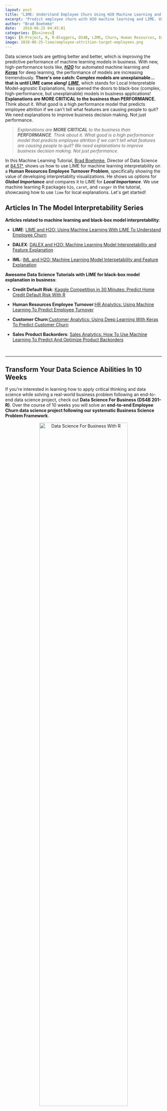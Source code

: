 ```yaml
---
layout: post
title: "LIME: Understand Employee Churn Using H2O Machine Learning and Lime"
excerpt: "Predict employee churn with H2O machine learning and LIME. Use LIME (local Interpretable Model-agnostic Explanations) for model explanation in data science for business." 
author: "Brad Boehmke"
date:   2018-06-25 04:45:01
categories: [Business]
tags: [R-Project, R, R-Bloggers, DS4B, LIME, Churn, Human Resources, Employee Turnover, Employee Attrition, h2o, caret, lime, vip, pdp]
image: 2018-06-25-lime/employee-attrition-target-employees.png
---
```




Data science tools are getting better and better, which is improving the predictive performance of machine learning models in business. With new, high-performance tools like, [___H2O___](https://www.h2o.ai/) for automated machine learning and [___Keras___](https://tensorflow.rstudio.com/keras/) for deep learning, the performance of models are increasing tremendously. __There's one catch: Complex models are unexplainable... that is until LIME came along!__ [___LIME___](https://cran.r-project.org/package=lime), which stands for Local Interpretable Model-agnostic Explanations, has opened the doors to black-box (complex, high-performance, but unexplainable) models in business applications! __Explanations are MORE CRITICAL to the business than PERFORMANCE.__ Think about it. What good is a high performance model that predicts employee attrition if we can't tell what features are causing people to quit? We need explanations to improve business decision making. Not just performance. 

>_Explanations are __MORE CRITICAL__ to the business than __PERFORMANCE__. Think about it. What good is a high performance model that predicts employee attrition if we can't tell what features are causing people to quit? We need explanations to improve business decision making. Not just performance._

In this Machine Learning Tutorial, [Brad Boehmke](https://www.linkedin.com/in/brad-boehmke-ph-d-9b0a257/), Director of Data Science at [84.51&deg;](https://www.linkedin.com/company/84-51/), shows us how to use LIME for machine learning interpretability on a __Human Resources Employee Turnover Problem__, specifically showing the value of developing interpretablity visualizations. He shows us options for ___Global Importance___ and compares it to LIME for ___Local Importance___. We use machine learning R packages `h2o`, `caret`, and `ranger` in the tutorial, showcasing how to use `lime` for local explanations. Let's get started!

## Articles In The Model Interpretability Series

__Articles related to machine learning and black-box model interpretability__:

* __LIME__: [LIME and H2O: Using Machine Learning With LIME To Understand Employee Churn](http://www.business-science.io/business/2018/06/25/lime-local-feature-interpretation.html)

* __DALEX__: [DALEX and H2O: Machine Learning Model Interpretability and Feature Explanation](http://www.business-science.io/business/2018/07/23/dalex-feature-interpretation.html)

* __IML__: [IML and H2O: Machine Learning Model Interpetability and Feature Explanation](http://www.business-science.io/business/2018/08/13/iml-model-interpretability.html)

__Awesome Data Science Tutorials with LIME for black-box model explanation in business__: 

* __Credit Default Risk__: [Kaggle Competition in 30 Minutes: Predict Home Credit Default Risk With R](http://www.business-science.io/business/2018/08/07/kaggle-competition-home-credit-default-risk.html)

* __Human Resources Employee Turnover__:[HR Analytics: Using Machine Learning To Predict Employee Turnover](http://www.business-science.io/business/2017/09/18/hr_employee_attrition.html)

* __Customer Churn__:[Customer Analytics: Using Deep Learning With Keras To Predict Customer Churn](http://www.business-science.io/business/2017/11/28/customer_churn_analysis_keras.html)

* __Sales Product Backorders__: [Sales Analytics: How To Use Machine Learning To Predict And Optimize Product Backorders](http://www.business-science.io/business/2017/10/16/sales_backorder_prediction.html)

<br>
<hr>

<h2 class="text-center">Transform Your Data Science Abilities In 10 Weeks</h2>

<p class="text-center">
If you're interested in learning how to apply critical thinking and data science while solving a real-world business problem following an end-to-end data science project, check out <strong>Data Science For Business (DS4B 201-R)</strong>. Over the course of 10 weeks you will solve an <strong>end-to-end Employee Churn data science project following our systematic Business Science Problem Framework</strong>.
</p>

<p style="text-align:center;">
<a href="https://university.business-science.io/p/hr201-using-machine-learning-h2o-lime-to-predict-employee-turnover/?coupon_code=DS4B15">
<img src="/img/ds4b_201_r_small.png" alt="Data Science For Business With R" style="width:75%;height:75%;">
</a>
</p>

<p class="text-center" style="font-size:30px;">
<a href="https://university.business-science.io/p/hr201-using-machine-learning-h2o-lime-to-predict-employee-turnover/?coupon_code=DS4B15"><strong>Start Learning Today!</strong></a> 
</p>

<p>We have two new course offerings coming soon! <strong>Shiny Web Apps</strong> and <strong>Python And Spark For Customer Churn</strong>! Get started with <a href="https://university.business-science.io/"><strong>Business Science University</strong></a>.</p> 

<hr>
<br>

## LIME: A Secret Weapon For ROI-Driven Data Science <a class="anchor" id="secret-weapon"></a>

> Introduction by Matt Dancho, Founder of Business Science

___Business success___ is dependent on the ability for managers, process stakeholders, and key decision makers to make the right decisions often using data to understand what's going on. This is where machine learning can help. Machine learning can analyze vast amounts of data, creating highly predictive models that tell managers key information such as how likely someone is likely to leave an organization. However, machine learning alone is not enough. Business leaders require explanations so they can determine adjustments that will improve results. These explanations require a different tool: ___LIME___. Let's find out why __LIME is truly a secret weapon for ROI-driven data science__!

__In the HR Employee Attrition example discussed in this article, the machine learning model predicts the probability of someone leaving the company.__ This probability is then converted to a prediction of either leave or stay through a process called ___Binary Classification___. However, this doesn't solve the main objective, which is to make better decisions. It only tells us if someone is a high flight risk (i.e. has high attrition probability).

![Employee Attrition: Machine Learning Predicts Which Employees Are Likely To Leave](/assets/2018-06-25-lime/employee-attrition.png)

<p class="text-center date">Employee Attrition: Machine Learning Predicts Which Employees Are Likely To Leave</p>

__How do we change decision making and therefore improve? It comes down to levers and probability__. Machine learning tells us which employees are highest risk and therefore ___high probability___. We can hone in on these individuals, but we need a different tool to understand why an individual is leaving. This is where LIME comes into play. LIME uncovers the ___levers___ or features we can control to make business improvements.

<img src="/assets/2018-06-25-lime/employee-attrition-lime-result.png" alt="LIME: Uncovering Levers We Can Control" style="width:50%;">

<p class="text-center date">LIME: Uncovers Levers or Features We Can Control</p>

In our HR Employee Attrition Example, LIME detects "Over Time" (lever) as a key feature that _supports_ employee turnover. We can _control_ the "Over Time" feature by implementing a "limited-overtime" or "no-overtime" policy.

![Employee Attrition: Targeting Employees With Over Time](/assets/2018-06-25-lime/employee-attrition-target-employees.png)

<p class="text-center date">Analyzing A Policy Change: Targeting Employees With Over Time</p>

Toggling the "OverTime" feature to "No" enables calculating an expected value or benefit of reducing overtime by implementing a new OT policy. For the individual employee, a expected savings results. When applied to the entire organization, this process of _adjusting levers_ can result in impactful policy changes that __save the organization millions per year and generate ROI__. 


![Employee Attrition: Adjusting Levers](/assets/2018-06-25-lime/employee-attrition-expected-savings.png)

<p class="text-center date">Adjusting The Over Time Results In Expected Savings</p>



#### Interested in Learning LIME While Solving A Real-World Churn Problem?

If you want to solve this real-world employee churn problem developing models with __H2O Automated Machine Learning__, using __LIME For Black-Box ML Model Explanation__, and __analyzing the impact of a policy change through optimization and sensitivity analysis__, get started today with [Data Science For Business (DS4B 201 / HR 201)](https://university.business-science.io/p/hr201-using-machine-learning-h2o-lime-to-predict-employee-turnover/?coupon_code=DS4B15). You'll learn ___ROI-Driven Data Science___, implementing the  tools (H2O + LIME) and our data science framework ([BSPF](/bspf.html)) under my guidance (Matt Dancho, Instructor and Founder of Business Science) in our new, self-paced course part of the [Business Science University](https://university.business-science.io/) virtual data science workshop. 

<span data-sumome-listbuilder-embed-id="1e13d987ad901ab4571b6d92bb2ab8a2230c397b886c1fd49eba5392ed5c88cb"></span>

## Learning Trajectory

Now that we have a flavor for what LIME does, let's get on with learning how to use it! In this machine learning tutorial, you will learn:

* [Global Interpretation: How to perform global intepretation with `vip` and `pdp` and how global differs from local with LIME](#global-interp)

* [Local Interpretation: How To Perform Local Interpretation with `lime` using models developed with `h2o`, `caret`, and `ranger`](#local-interp)

* [Visualizing LIME Results: Using `plot_features()` and `plot_explanations()`](#viz)

* [Tuning LIME: Improving explanation accuracy](#tuning-lime)

* [Integrating Models: Working with unsupported models to get LIME integration](#model-integration)

In fact, one of the coolest things you'll learn is how to create a visualization that compares multiple H2O modeling algorithms that examine employee attrition. This is akin to getting different perspectives for how each of the models view the problem: 

* Random Forest (RF)
* Generalized Linear Regression (GLM)
* Gradient Boosted Machine (GBM).

![LIME Multiple Models](/assets/2018-06-25-lime/lime-multiple-models.png)

<p class="text-center date">Comparing LIME results of different H2O modeling algorithms</p>


## About The Author

This ___MACHINE LEARNING TUTORIAL___ comes from [Brad Boehmke](https://www.linkedin.com/in/brad-boehmke-ph-d-9b0a257/), Director of Data Science at [84.51&deg;](https://www.linkedin.com/company/84-51/), where he and his team develops algorithmic processes, solutions, and tools that enable 84.51&deg; and its analysts to efficiently extract insights from data and provide solution alternatives to decision-makers. Brad is not only a talented data scientist, he's an adjunct professor at the University of Cincinnati, Wake Forest, and Air Force Institute of Technology. Most importantly, he's an [active contributor](https://github.com/bradleyboehmke) to the __Data Science Community__ and he enjoys giving back via advanced machine learning education available at the [UC Business Analytics R Programming Guide](http://uc-r.github.io/)!  


## Machine Learning Tutorial: Visualizing Machine Learning Models with LIME

> By Brad Boehmke, Director of Data Science at 84.51&deg;

Machine learning (ML) models are often considered "black boxes" due to their complex inner-workings.  More advanced ML models such as random forests, gradient boosting machines (GBM), artificial neural networks (ANN), among others are typically more accurate for predicting nonlinear, faint, or rare phenomena.  Unfortunately, more accuracy often comes at the expense of interpretability, and interpretability is crucial for business adoption, model documentation, regulatory oversight, and human acceptance and trust.  Luckily, several advancements have been made to aid in interpreting ML models.

Moreover, it’s often important to understand the ML model that you’ve trained on a global scale, and also to zoom into local regions of your data or your predictions and derive local explanations. ___Global interpretations___ help us understand the inputs and their entire modeled relationship with the prediction target, but global interpretations can be highly approximate in some cases. ___Local interpretations___ help us understand model predictions for a single row of data or a group of similar rows.

This post demonstrates how to use the `lime` package to perform local interpretations of ML models. This will not focus on the theoretical and mathematical underpinnings but, rather, on the practical application of using `lime`. [^lime_paper]


## Libraries

This tutorial leverages the following packages.


{% highlight r %}
# required packages
# install vip from github repo: devtools::install_github("koalaverse/vip")
library(lime)       # ML local interpretation
library(vip)        # ML global interpretation
library(pdp)        # ML global interpretation
library(ggplot2)    # visualization pkg leveraged by above packages
library(caret)      # ML model building
library(h2o)        # ML model building

# other useful packages
library(tidyverse)  # Use tibble, dplyr
library(rsample)    # Get HR Data via rsample::attrition
library(gridExtra)  # Plot multiple lime plots on one graph

# initialize h2o
h2o.init()
{% endhighlight %}



{% highlight text %}
##  Connection successful!
## 
## R is connected to the H2O cluster: 
##     H2O cluster uptime:         3 minutes 17 seconds 
##     H2O cluster timezone:       America/New_York 
##     H2O data parsing timezone:  UTC 
##     H2O cluster version:        3.19.0.4208 
##     H2O cluster version age:    4 months and 6 days !!! 
##     H2O cluster name:           H2O_started_from_R_mdancho_zbl980 
##     H2O cluster total nodes:    1 
##     H2O cluster total memory:   3.50 GB 
##     H2O cluster total cores:    4 
##     H2O cluster allowed cores:  4 
##     H2O cluster healthy:        TRUE 
##     H2O Connection ip:          localhost 
##     H2O Connection port:        54321 
##     H2O Connection proxy:       NA 
##     H2O Internal Security:      FALSE 
##     H2O API Extensions:         Algos, AutoML, Core V3, Core V4 
##     R Version:                  R version 3.4.4 (2018-03-15)
{% endhighlight %}



{% highlight r %}
h2o.no_progress()
{% endhighlight %}

To demonstrate model visualization techniques we'll use the employee attrition data that has been included in the `rsample` package. This demonstrates a binary classification problem ("Yes" vs. "No") but the same process that you'll observe can be used for a regression problem. Note: I force ordered factors to be unordered as `h2o` does not support ordered categorical variables.

For this exemplar I retain most of the observations in the training data sets and retain 5 observations in the `local_obs` set.  These 5 observations are going to be treated as new observations that we wish to understand ___why___ the particular predicted response was made.


{% highlight r %}
# create data sets
df <- rsample::attrition %>% 
  mutate_if(is.ordered, factor, ordered = FALSE) %>%
  mutate(Attrition = factor(Attrition, levels = c("Yes", "No")))

index <- 1:5
train_obs <- df[-index, ]
local_obs <- df[index, ]

# create h2o objects for modeling
y <- "Attrition"
x <- setdiff(names(train_obs), y)
train_obs.h2o <- as.h2o(train_obs)
local_obs.h2o <- as.h2o(local_obs)
{% endhighlight %}


We will explore how to visualize a few of the more popular machine learning algorithms and packages in R.  For brevity I train default models and do not emphasize hyperparameter tuning.  The following produces:

* Random forest model using `ranger` via the `caret` package
* Random forest model using `h2o`
* Elastic net model using `h2o`
* GBM model using `h2o`
* Random forest model using `ranger` directly


{% highlight r %}
# Create Random Forest model with ranger via caret
fit.caret <- train(
  Attrition ~ ., 
  data       = train_obs, 
  method     = 'ranger',
  trControl  = trainControl(method = "cv", number = 5, classProbs = TRUE),
  tuneLength = 1,
  importance = 'impurity'
  )

# create h2o models
h2o_rf  <- h2o.randomForest(x, y, training_frame = train_obs.h2o)
h2o_glm <- h2o.glm(x, y, training_frame = train_obs.h2o, family = "binomial")
h2o_gbm <- h2o.gbm(x, y, training_frame = train_obs.h2o)

# ranger model --> model type not built in to LIME
fit.ranger <- ranger::ranger(
  Attrition ~ ., 
  data        = train_obs, 
  importance  = 'impurity',
  probability = TRUE
)
{% endhighlight %}


## Global Interpretation <a class="anchor" id="global-interp"></a>

The most common ways of obtaining global interpretation is through:

* variable importance measures
* partial dependence plots

Variable importance quantifies the global contribution of each input variable to the predictions of a machine learning model.  Variable importance measures rarely give insight into the average direction that a variable affects a response function. They simply state the magnitude of a variable’s relationship with the response as compared to other variables used in the model. For example, the `ranger` random forest model identified monthly income, overtime, and age as the top 3 variables impacting the objective function. 


{% highlight r %}
vip(fit.ranger) + ggtitle("ranger: RF")
{% endhighlight %}

![plot of chunk unnamed-chunk-4](/figure/source/2018-06-25-lime-local-feature-interpretation/unnamed-chunk-4-1.png)

After the most globally relevant variables have been identified, the next step is to attempt to understand how the response variable changes based on these variables. For this we can use partial dependence plots (PDPs) and individual conditional expectation (ICE) curves. These techniques plot the change in the predicted value as specified feature(s) vary over their marginal distribution.  Consequently, we can gain some local understanding how the reponse variable changes across the distribution of a particular variable but this still only provides a global understanding of this relationships across all observed data.

For example, if we plot the PDP of the monthly income variable we see that the probability of an employee attriting decreases, on average, as their monthly income approaches \$5,000 and then remains relatively flat. 


{% highlight r %}
# built-in PDP support in H2O
h2o.partialPlot(h2o_rf, data = train_obs.h2o, cols = "MonthlyIncome")
{% endhighlight %}

![plot of chunk unnamed-chunk-5](/figure/source/2018-06-25-lime-local-feature-interpretation/unnamed-chunk-5-1.png)

{% highlight text %}
## PartialDependence: Partial Dependence Plot of model DRF_model_R_1529928665020_106 on column 'MonthlyIncome'
##    MonthlyIncome mean_response stddev_response
## 1    1009.000000      0.229433        0.229043
## 2    2008.473684      0.216096        0.234960
## 3    3007.947368      0.167686        0.234022
## 4    4007.421053      0.161024        0.231287
## 5    5006.894737      0.157775        0.231151
## 6    6006.368421      0.156628        0.231455
## 7    7005.842105      0.157734        0.230267
## 8    8005.315789      0.160137        0.229286
## 9    9004.789474      0.164437        0.229305
## 10  10004.263158      0.169652        0.227902
## 11  11003.736842      0.165502        0.226240
## 12  12003.210526      0.165297        0.225529
## 13  13002.684211      0.165051        0.225335
## 14  14002.157895      0.165051        0.225335
## 15  15001.631579      0.164983        0.225316
## 16  16001.105263      0.165051        0.225019
## 17  17000.578947      0.165556        0.224890
## 18  18000.052632      0.165556        0.224890
## 19  18999.526316      0.166498        0.224726
## 20  19999.000000      0.182348        0.219882
{% endhighlight %}

We can gain further insight by using centered ICE curves which can help draw out further details.  For example, the following ICE curves show a similar trend line as the PDP above but by centering we identify the decrease as monthly income approaches &#36;5,000 followed by an increase in probability of attriting once an employee's monthly income approaches \$20,000.  Futhermore, we see some turbulence in the flatlined region between &#36;5-&#36;20K) which means there appears to be certain salary regions where the probability of attriting changes.


{% highlight r %}
fit.ranger %>%
  pdp::partial(pred.var = "MonthlyIncome", grid.resolution = 25, ice = TRUE) %>%
  autoplot(rug = TRUE, train = train_obs, alpha = 0.1, center = TRUE)
{% endhighlight %}

![plot of chunk unnamed-chunk-6](/figure/source/2018-06-25-lime-local-feature-interpretation/unnamed-chunk-6-1.png)


These visualizations help us to understand our model from a global perspective: identifying the variables with the largest overall impact and the typical influence of a feature on the response variable across all observations.  However, what these do not help us understand is given a new observation, what were the most ___influential variables that determined the predicted outcome___.  Say we obtain information on an employee that makes about &#36;10,000 per month and we need to assess their probabilty of leaving the firm.  Although monthly income is the most important variable in our model, it may not be the most influential variable driving this employee to leave.  To retain the employee, leadership needs to understand what variables are most influential for that specific employee.  This is where `lime` can help.


## Local Interpretation <a class="anchor" id="local-interp"></a>

Local Interpretable Model-agnostic Explanations (__LIME__) is a visualization technique that helps explain individual predictions.  As the name implies, it is model agnostic so it can be applied to any supervised regression or classification model. Behind the workings of LIME lies the assumption that ___every complex model is linear on a local scale___ and asserting that it is possible to fit a simple model around a single observation that will mimic how the global model behaves at that locality. The simple model can then be used to explain the predictions of the more complex model locally.

The generalized algorithm LIME applies is:

1.  Given an observation, ___permute___ it to create replicated feature data with slight value modifications.
2.  Compute ___similarity distance measure___ between original observation and permuted observations. 
3.  Apply selected machine learning model to ___predict outcomes___ of permuted data.
4.  ___Select m number of features___ to best describe predicted outcomes.
5.  ___Fit a simple model___ to the permuted data, explaining the complex model outcome with *m* features from the permuted data weighted by its similarity to the original observation .
6. Use the resulting ___feature weights to explain local behavior___.

Each of these steps will be discussed in further detail as we proceed.

### lime::lime

The application of the LIME algorithm via the `lime` package is split into two operations: `lime::lime()` and `lime::explain()`.  The `lime::lime()` function creates an "explainer" object, which is just a list that contains the machine learning model and the feature distributions for the training data.  The feature distributions that it contains includes distribution statistics for each categorical variable level and each continuous variable split into *n* bins (default is 4 bins).  These feature attributes will be used to permute data.

The following creates our `lime::lime()` object and I change the number to bin our continuous variables into to 5.


{% highlight r %}
explainer_caret <- lime::lime(train_obs, fit.caret, n_bins = 5)

class(explainer_caret)
{% endhighlight %}



{% highlight text %}
## [1] "data_frame_explainer" "explainer"           
## [3] "list"
{% endhighlight %}



{% highlight r %}
summary(explainer_caret)
{% endhighlight %}



{% highlight text %}
##                      Length Class  Mode     
## model                24     train  list     
## bin_continuous        1     -none- logical  
## n_bins                1     -none- numeric  
## quantile_bins         1     -none- logical  
## use_density           1     -none- logical  
## feature_type         31     -none- character
## bin_cuts             31     -none- list     
## feature_distribution 31     -none- list
{% endhighlight %}


###  lime::explain

Once we created our `lime` objects, we can now perform the generalized LIME algorithm using the `lime::explain()` function.  This function has several options, each providing flexibility in how we perform the generalized algorithm mentioned above.

* `x`: Contains the one or more single observations you want to create local explanations for. In our case, this includes the 5 observations that I included in the `local_obs` data frame. _Relates to algorithm step 1_.
* `explainer`: takes the explainer object created by `lime::lime()`, which will be used to create permuted data.  Permutations are sampled from the variable distributions created by the `lime::lime()` explainer object. _Relates to algorithm step 1_.
* `n_permutations`: The number of permutations to create for each observation in `x` (default is 5,000 for tabular data). _Relates to algorithm step 1_.
* `dist_fun`: The distance function to use. The default is Gower's distance but can also use euclidean, manhattan, or any other distance function allowed by `?dist()`. To compute similarity distance of permuted observations, categorical features will be recoded based on whether or not they are equal to the actual observation. If continuous features are binned (the default) these features will be recoded based on whether they are in the same bin as the observation. Using the recoded data the distance to the original observation is then calculated based on a user-chosen distance measure. _Relates to algorithm step 2_.
* `kernel_width`: To convert the distance measure to a similarity value, an exponential kernel of a user defined width (defaults to 0.75 times the square root of the number of features) is used. Smaller values restrict the size of the local region. _Relates to algorithm step 2_.
* `n_features`: The number of features to best describe predicted outcomes. _Relates to algorithm step 4_.
* `feature_select`: To select the best *n* features, `lime` can use forward selection, ridge regression, lasso, or a tree to select the features. In this example I apply a ridge regression model and select the *m* features with highest absolute weights. _Relates to algorithm step 4_.

For classification models we also have two additional features we care about and one of these two arguments must be given:

* `labels`: Which label do we want to explain?  In this example, I want to explain the probability of an observation to attrit ("Yes"). 
* `n_labels`: The number of labels to explain.  With this data I could select `n_labels = 2` to explain the probability of "Yes" and "No" responses.  


{% highlight r %}
explanation_caret <- lime::explain(
  x               = local_obs, 
  explainer       = explainer_caret, 
  n_permutations  = 5000,
  dist_fun        = "gower",
  kernel_width    = .75,
  n_features      = 5, 
  feature_select  = "highest_weights",
  labels          = "Yes"
  )
{% endhighlight %}

The `explain()` function above first creates permutations, then calculates similarities, followed by selecting the *m* features.  Lastly, `explain()` will then fit a model (_algorithm steps 5 & 6_). `lime` applies a ridge regression model with the weighted permuted observations as the simple model. [[^glmnet]]  If the model is a regressor, the simple model will predict the output of the complex model directly. If the complex model is a classifier, the simple model will predict the probability of the chosen class(es). 

The `explain()` output is a data frame containing different information on the simple model predictions.  Most importantly, for each observation in `local_obs` it contains the simple model fit (`model_r2`) and the weighted importance (`feature_weight`) for each important feature (`feature_desc`) that best describes the local relationship.


{% highlight r %}
tibble::glimpse(explanation_caret)
{% endhighlight %}



{% highlight text %}
## Observations: 25
## Variables: 13
## $ model_type       <chr> "classification", "classification", "cla...
## $ case             <chr> "1", "1", "1", "1", "1", "2", "2", "2", ...
## $ label            <chr> "Yes", "Yes", "Yes", "Yes", "Yes", "Yes"...
## $ label_prob       <dbl> 0.216, 0.216, 0.216, 0.216, 0.216, 0.070...
## $ model_r2         <dbl> 0.5517840, 0.5517840, 0.5517840, 0.55178...
## $ model_intercept  <dbl> 0.1498396, 0.1498396, 0.1498396, 0.14983...
## $ model_prediction <dbl> 0.3233514, 0.3233514, 0.3233514, 0.32335...
## $ feature          <chr> "OverTime", "MaritalStatus", "BusinessTr...
## $ feature_value    <fct> Yes, Single, Travel_Rarely, Sales, Very_...
## $ feature_weight   <dbl> 0.14996805, 0.05656074, -0.03929651, 0.0...
## $ feature_desc     <chr> "OverTime = Yes", "MaritalStatus = Singl...
## $ data             <list> [[41, Yes, Travel_Rarely, 1102, Sales, ...
## $ prediction       <list> [[0.216, 0.784], [0.216, 0.784], [0.216...
{% endhighlight %}

### Visualizing results <a class="anchor" id="viz"></a>

However the simplest approach to interpret the results is to visualize them.  There are several plotting functions provided by `lime` but for tabular data we are only concerned with two.  The most important of which is `plot_features()`.  This will create a visualization containing an individual plot for each observation (case 1, 2, ..., n) in our `local_obs` data frame. Since we specified `labels = "Yes"` in the `explain()` function, it will provide the probability of each observation attriting. And since we specified `n_features = 10` it will plot the 10 most influential variables that best explain the linear model in that observations local region and whether the variable is causes an increase in the probability (supports) or a decrease in the probability (contradicts).  It also provides us with the model fit for each model ("Explanation Fit: XX"), which allows us to see how well that model explains the local region.

Consequently, we can infer that case 3 has the highest liklihood of attriting out of the 5 observations and the 3 variables that appear to be influencing this high probability include working overtime, being single, and working as a lab tech.


{% highlight r %}
plot_features(explanation_caret)
{% endhighlight %}

![plot of chunk unnamed-chunk-10](/figure/source/2018-06-25-lime-local-feature-interpretation/unnamed-chunk-10-1.png)


The other plot we can create is a __heatmap__ showing how the different variables selected across all the observations influence each case. We use the `plot_explanations()` function.  This plot becomes useful if you are trying to find common features that influence all observations or if you are performing this analysis across many observations which makes `plot_features()` difficult to discern.


{% highlight r %}
plot_explanations(explanation_caret)
{% endhighlight %}

![plot of chunk unnamed-chunk-11](/figure/source/2018-06-25-lime-local-feature-interpretation/unnamed-chunk-11-1.png)


### Tuning LIME <a class="anchor" id="tuning-lime"></a>

As you saw in the above `plot_features()` plot, the output provides the model fit.  In this case the best simple model fit for the given local regions was _R^2 = 0.59_ for case 3.  Considering there are several knobs we can turn when performing the LIME algorithm, we can treat these as tuning parameters to try find the best fit model for the local region.  This helps to maximize the amount of trust we can have in the local region explanation.

As an example, the following changes the distance function to use the manhattan distance algorithm, we increase the kernel width substantially to create a larger local region, and we change our feature selection approach to a LARS lasso model.  The result is a fairly substantial increase in our explanation fits.  


{% highlight r %}
# tune LIME algorithm
explanation_caret <- lime::explain(
  x               = local_obs, 
  explainer       = explainer_caret, 
  n_permutations  = 5000,
  dist_fun        = "manhattan",
  kernel_width    = 3,
  n_features      = 5, 
  feature_select  = "lasso_path",
  labels          = "Yes"
  )

plot_features(explanation_caret)
{% endhighlight %}


![plot of chunk unnamed-chunk-13](/figure/source/2018-06-25-lime-local-feature-interpretation/unnamed-chunk-13-1.png)


### Supported vs Non-support models <a class="anchor" id="model-integration"></a>

Currently, `lime` supports supervised models produced in `caret`, `mlr`, `xgboost`, `h2o`, `keras`, and `MASS::lda`.  Consequently, any supervised models created with these packages will function just fine with `lime`.


{% highlight r %}
explainer_h2o_rf  <- lime(train_obs, h2o_rf, n_bins = 5)
explainer_h2o_glm <- lime(train_obs, h2o_glm, n_bins = 5)
explainer_h2o_gbm <- lime(train_obs, h2o_gbm, n_bins = 5)

explanation_rf  <- lime::explain(local_obs, 
                                 explainer_h2o_rf, 
                                 n_features      = 5, 
                                 labels          = "Yes", 
                                 kernel_width    = .1, 
                                 feature_select  = "highest_weights")
explanation_glm <- lime::explain(local_obs, 
                                 explainer_h2o_glm, 
                                 n_features      = 5, 
                                 labels          = "Yes", 
                                 kernel_width    = .1, 
                                 feature_select  = "highest_weights")
explanation_gbm <- lime::explain(local_obs, 
                                 explainer_h2o_gbm, 
                                 n_features      = 5, 
                                 labels          = "Yes", 
                                 kernel_width    = .1, 
                                 feature_select  = "highest_weights")

p1 <- plot_features(explanation_rf,  ncol = 1) + ggtitle("rf")
p2 <- plot_features(explanation_glm, ncol = 1) + ggtitle("glm")
p3 <- plot_features(explanation_gbm, ncol = 1) + ggtitle("gbm")

gridExtra::grid.arrange(p1, p2, p3, nrow = 1)
{% endhighlight %}

![plot of chunk unnamed-chunk-14](/figure/source/2018-06-25-lime-local-feature-interpretation/unnamed-chunk-14-1.png)

However, any models that do not have built in support will produce an error.  For example, the model we created directly with `ranger` is not supported and produces an error.


{% highlight r %}
explainer_ranger <- lime(train, fit.ranger, n_bins = 5)
{% endhighlight %}



{% highlight text %}
## Error in UseMethod("lime", x): no applicable method for 'lime' applied to an object of class "function"
{% endhighlight %}

We can work with this pretty easily by building two functions that make `lime` compatible with an unsupported package.  First, we need to create a `model_type()` function that specifies what type of model this unsupported package is using.  `model_type()` is a `lime` specific function, we just need to create a `ranger` specific method.  We do this by taking the class name for our `ranger` object and creating the `model_type.ranger` method and simply return the type of model ("classification" for this example).


{% highlight r %}
# get the model class
class(fit.ranger)
{% endhighlight %}



{% highlight text %}
## [1] "ranger"
{% endhighlight %}



{% highlight r %}
# need to create custom model_type function
model_type.ranger <- function(x, ...) {
  # Function tells lime() what model type we are dealing with
  # 'classification', 'regression', 'survival', 'clustering', 'multilabel', etc
  
  return("classification")
}

model_type(fit.ranger)
{% endhighlight %}



{% highlight text %}
## [1] "classification"
{% endhighlight %}

We then need to create a `predict_model()` method for ranger as well.  The output for this function should be a data frame.  For a regression problem it should produce a single column data frame with the predicted response and for a classification problem it should create a column containing the probabilities for each categorical class (binary "Yes" "No" in this example).


{% highlight r %}
# need to create custom predict_model function
predict_model.ranger <- function(x, newdata, ...) {
  # Function performs prediction and returns data frame with Response
  pred <- predict(x, newdata)
  return(as.data.frame(pred$predictions))
}

predict_model(fit.ranger, newdata = local_obs)
{% endhighlight %}



{% highlight text %}
##         Yes        No
## 1 0.2915452 0.7084548
## 2 0.0701619 0.9298381
## 3 0.4406563 0.5593437
## 4 0.3465294 0.6534706
## 5 0.2525397 0.7474603
{% endhighlight %}


Now that we have those methods developed and in our global environment we can run our `lime` functions and produce our outputs.[^dynamic] 


{% highlight r %}
explainer_ranger   <- lime(train_obs, fit.ranger, n_bins = 5)

explanation_ranger <- lime::explain(local_obs, 
                                    explainer_ranger, 
                                    n_features   = 5, 
                                    n_labels     = 2, 
                                    kernel_width = .1)

plot_features(explanation_ranger, ncol = 2) + ggtitle("ranger")
{% endhighlight %}

![plot of chunk unnamed-chunk-18](/figure/source/2018-06-25-lime-local-feature-interpretation/unnamed-chunk-18-1.png)


## Learning More

At [Business Science](http://www.business-science.io/), we've been using the `lime` package with clients to help explain our machine learning models - ___It's been our secret weapon___. Our primary use cases are with `h2o` and `keras`, both of which are supported in `lime`. In fact, we actually built the `h2o` integration to gain the beneifts of LIME with stacked ensembles, deep learning, and other black-box algorithms. We've used it with clients to help them detect which employees should be considered for executive promotion. We've even provided previous real-world business problem / machine learning tutorials:

* [HR Analytics: Using Machine Learning To Predict Employee Turnover](http://www.business-science.io/business/2017/09/18/hr_employee_attrition.html)
* [Customer Analytics: Using Deep Learning With Keras To Predict Customer Churn](http://www.business-science.io/business/2017/11/28/customer_churn_analysis_keras.html)
* [Sales Analytics: How To Use Machine Learning To Predict And Optimize Product Backorders](http://www.business-science.io/business/2017/10/16/sales_backorder_prediction.html)

In fact, those that want to learn `lime` while solving a real world data science problem can get started today with our new course: [Data Science For Business (DS4B 201)](https://university.business-science.io/)

<span data-sumome-listbuilder-embed-id="1e13d987ad901ab4571b6d92bb2ab8a2230c397b886c1fd49eba5392ed5c88cb"></span>

## Additional Resources

LIME provides a great, model-agnostic approach to assessing local interpretation of predictions.  To learn more I would start with the following resources:

* __Original paper:__ Marco Tulio Ribeiro, Sameer Singh, and Carlos Guestrin. 2016. “Why Should I Trust You?”: Explaining the Predictions of Any Classifier. In Proceedings of the 22nd ACM SIGKDD International Conference on Knowledge Discovery and Data Mining (KDD ’16). ACM, New York, NY, USA, 1135-1144. DOI: https://doi.org/10.1145/2939672.2939778

* __KDD2016 presentation:__ [Marco Ribeiro presents the original paper](https://www.youtube.com/watch?v=KP7-JtFMLo4)

* __lime vignette:__ [Understanding lime](https://cran.r-project.org/web/packages/lime/vignettes/Understanding_lime.html)

* __London AI & Deep Learning Meetup Presentation:__ [Interpretable Machine Learning Using LIME Framework](https://www.youtube.com/watch?v=CY3t11vuuOM)





## Announcements

Matt was recently on [Episode 165 of the SuperDataScience Podcast](https://www.superdatascience.com/data-science-community/165/). In his second appearance (also was on [Episode 109](https://www.superdatascience.com/sds-109-business-consultancy-space-data-science/) where he spoke about the transition to data science), he talks about __giving back to the data science community__ if the form of education, open source software, and blogging!

![SuperDataScience Episode 165](/assets/2018-06-19_BSPF/sds165.png)

## Business Science University  <a class="anchor" id="bsu"></a>

If you are looking to take the next step and learn __Data Science For Business (DS4B)__, [Business Science University](https://university.business-science.io/) is for you! Our goal is to __empower data scientists__ through teaching the tools and techniques we implement every day. You'll learn:

- __TO SOLVE A REAL WORLD CHURN PROBLEM: Employee Turnover__!
- Data Science Framework: [Business Science Problem Framework](/bspf.html)
- Tidy Eval
- H2O Automated Machine Learning
- LIME Feature Explanations
- Sensitivity Analysis
- Tying data science to financial improvement (__ROI-Driven Data Science__)


#### Special Autographed "Deep Learning With R" Giveaway!!!

One lucky student that enrolls in June will receive an __autographed copy of _Deep Learning With R_, signed by JJ Allaire, Founder of Rstudio and DLwR co-author__. 

![Deep Learning With R](/assets/deeplearning_with_r.png)



<span data-sumome-listbuilder-embed-id="1e13d987ad901ab4571b6d92bb2ab8a2230c397b886c1fd49eba5392ed5c88cb"></span>

### DS4B Virtual Workshop: Predicting Employee Attrition <a class="anchor" id="vw"></a>

Did you know that __an organization that loses 200 high performing employees per year is essentially losing $15M/year in lost productivity__? Many organizations don't realize this because it's an indirect cost. It goes unnoticed. What if you could use data science to predict and explain turnover in a way that managers could make better decisions and executives would see results? You will learn the tools to do so in our Virtual Workshop. Here's an example of a Shiny app you will create.

<p class="text-center" style="font-size:30px;"><a href="https://university.business-science.io/p/hr201-using-machine-learning-h2o-lime-to-predict-employee-turnover/?coupon_code=DS4B15">
Get 15% OFF in June!
</a></p>


![HR 301 Shiny Application: Employee Prediction](/img/hr_301_app.png) 
<p class="text-center date">Shiny App That Predicts Attrition and Recommends Management Strategies, Taught in HR 301</p> 

<span data-sumome-listbuilder-embed-id="1e13d987ad901ab4571b6d92bb2ab8a2230c397b886c1fd49eba5392ed5c88cb"></span>

Our first __Data Science For Business Virtual Workshop__ teaches you how to solve this employee attrition problem in four courses that are fully integrated:

* [DS4B 201: Predicting Employee Attrition with `h2o` and `lime`](https://university.business-science.io/p/hr201-using-machine-learning-h2o-lime-to-predict-employee-turnover/?coupon_code=DS4B15)
* DS4B 301 (Coming Soon): Building A `Shiny` Web Application
* DS4B 302 (EST Q4): Data Communication With `RMarkdown` Reports and Presentations
* DS4B 303 (EST Q4): Building An R Package For Your Organization, `tidyattrition`

The Virtual Workshop is intended for __intermediate and advanced R users__. It's __code intensive (like these articles)__, but also teaches you fundamentals of data science consulting including CRISP-DM and the Business Science Problem Framework. __The content bridges the gap between data science and the business, making you even more effective and improving your organization in the process.__

<p class="text-center" style="font-size:30px;"><a href="https://university.business-science.io/p/hr201-using-machine-learning-h2o-lime-to-predict-employee-turnover/?coupon_code=DS4B15">
Get 15% OFF in June!
</a></p>

## Don't Miss A Beat

<span data-sumome-listbuilder-embed-id="8944080265e0a41a6249cd11ea3299d46ee953ea5bc9a1cd5635069be5bf0987"></span>

* Sign up for the [Business Science blog](http://www.business-science.io/blog/index.html) to stay updated
* Get started with [Business Science University](https://university.business-science.io/) to learn how to solve real-world data science problems from Business Science
* Check out our [Open Source Software](http://www.business-science.io/software.html)


## Connect With Business Science <a class="anchor" id="social"></a>

If you like our software (`anomalize`, `tidyquant`, `tibbletime`, `timetk`, and `sweep`), our courses, and our company, you can connect with us:

* [__business-science__ on GitHub](https://github.com/business-science)
* [__Business Science, LLC__ on LinkedIn](https://www.linkedin.com/company/business.science)
* [__bizScienc__ on twitter](https://twitter.com/bizScienc)
* [__Business Science, LLC__ on Facebook](https://www.facebook.com/Business-Science-LLC-754699134699054/)

## Footnotes

[^lime_paper]: To this end, you are encouraged to read through the [article](https://arxiv.org/abs/1602.04938) that introduced the lime framework as well as the additional resources linked to from the original [Python repository](https://github.com/marcotcr/lime).
[^glmnet]: If you've never applied a weighted ridge regression model you can see some details on its application in the [`glmnet` vignette](https://web.stanford.edu/~hastie/glmnet/glmnet_alpha.html)
[^dynamic]: If you are curious as to why simply creating the `model_type.ranger` and `predict_model.ranger` methods and hosting them in your global environment causes the `lime` functions to work then I suggest you read [chapter 6 of Advanced R](http://adv-r.had.co.nz/Functions.html). 
